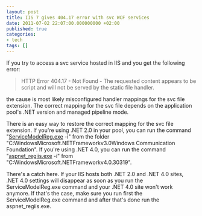 ```yaml
---
layout: post
title: IIS 7 gives 404.17 error with svc WCF services
date: 2011-07-02 22:07:00.000000000 +02:00
published: true
categories:
- tech
tags: []
---
```


If you try to access a svc service hosted in IIS and you get the following error:
<blockquote>

HTTP Error 404.17 - Not Found - The requested content appears to be script and will not be served by the static file handler.
</blockquote>

the cause is most likely misconfigured handler mappings for the svc file extension. The correct mapping for the svc file depends on the application pool's .NET version and managed pipeline mode.

There is an easy way to restore the correct mapping for the svc file extension. If you're using .NET 2.0 in your pool, you can run the command "<a href="http://msdn.microsoft.com/en-us/library/ms732012.aspx" target="_blank">ServiceModelReg.exe</a> -i" from the folder "C:WindowsMicrosoft.NETFrameworkv3.0Windows Communication Foundation". If you're using .NET 4.0, you can run the command "<a href="http://msdn.microsoft.com/en-us/library/k6h9cz8h%28v=VS.100%29.aspx" target="_blank">aspnet_regiis.exe</a> -i" from "C:WindowsMicrosoft.NETFrameworkv4.0.30319".

There's a catch here. If your IIS hosts both .NET 2.0 and .NET 4.0 sites, .NET 4.0 settings will disappear as soon as you run the ServiceModelReg.exe command and your .NET 4.0 site won't work anymore. If that's the case, make sure you run first the ServiceModelReg.exe command and after that's done run the aspnet_regiis.exe.
